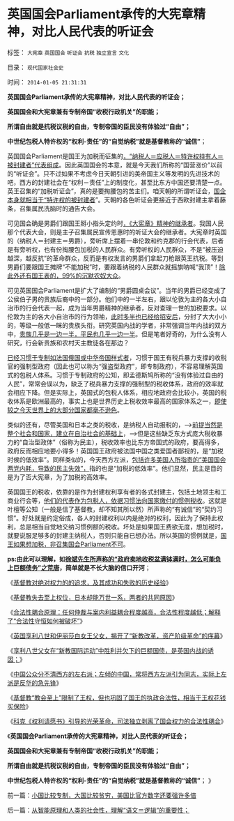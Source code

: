 # 英国国会Parliament承传的大宪章精神，对比人民代表的听证会

标签： `大宪章` `英国国会` `听证会` `抗税` `独立宣言` `文化` 

目录： `现代国家社会史`

时间： `2014-01-05 21:31:31`

**英国国会Parliament承传的大宪章精神，对比人民代表的听证会；**

**英国国会和大宪章兼有专制帝国“收税行政机关”的职能；**

**所谓自由就是抗税议税的自由，专制帝国的臣民没有体验过“自由”；**

**中世纪包税人特许权的“权利-责任”的“自觉纳税”就是基督教称的“诚信”**；

英国国会Parliament是国王为加税而征集的[，“纳税人＝应税人＝特许权持有人＝被封建者”代表组成](../../../2013/9/21/追溯“垄断”到中世纪，理解大宪章精神的起源.md)。因此英国国会的本意，就是今天我们所称的“国营涨价”以前的“听证会”。只不过如果不考虑今日天朝引进的美帝国主义等发明的先进技术的吧，西方的封建社会在“权利－责任”上的制度化，甚至比东方中国还要清楚一点。英王召集的“加税听证会”，真的是要掏腰包的苦主们。咱天朝的所谓听证会，[国企本身就相当于“特许权的被封建者](../../../2012/3/9/公有制的癌症是国企永远严重逃税.md)”。天朝的各色听证会更接近于西欧封建主拿着藤条，召集属民洗脑时的通告大会。

可见国会确是男爵们跟国王掰小指头定约时[，《大宪章》精神的继承者](../../../2011/11/29/简明英国千年史的四个阶段.md)。我国人民那个代表大会，则是主子召集属民宣传恩惠时的听证大会的继承者。大宪章时英国的（纳税人＝封建主＝男爵），旁听席上摆着一串伦敦和约克郡的行会代表，后者是有旁听权，也有份掏腰包加税的人民群众。有旁听权的人民群众，不是“被压迫越深，越反抗”的革命群众，反而是有权发言的男爵们拿起刀枪跟英王抗税。等到男爵们要跟国王摊牌“不能加税”时，要跟着纳税的人民群众就摇旗呐喊“我顶”！[除此外还有国王表的，99%的沉默农奴大众](../../../2013/11/21/英国内战双方的“阶级成分”，理解马恩毛主义的谬误.md)。

可见英国国会Parliament是扩大了编制的“男爵圆桌会议”。当年的男爵已经变成了公侯伯子男的贵族后裔中的一部分。他们中的一半左右，跟以伦敦为主的各大小自治市的行会代表一起，成为当年男爵精神的继承者，反对查理一世的加税要求。以伦敦为主的各大小自治市的行为领袖，[此时多半也已经给招安后](../../../2013/6/10/北美“novotesnotax”的本意是向英国买官鬻爵.md)，分封了大大小小的，等级一般低一眯的贵族头衔。研究英国内战的学者，非常强调当年内战的双方中，[贵族几乎是一边一半，平民也几乎一边一半](../../../2012/12/29/英国国王带领穷人群众向走资派宣布内战，及苏格兰！.md)。但是笔者好奇的，为什么没有人研究，行会新贵族和农村天主教徒各在那边？

[已经习惯于专制如法国俄国或中华帝国样式者](../../../2012/3/26/西方三大帝国和东方两种特色.md)，习惯于国王有税兵暴力支撑的收税官的强制型政府（因此也可以称为“强盗型政府”，即专制政府），不容易理解英国式的包税人体系。习惯于专制政府的公知，即孟德斯鸠所称的“没有体验过自由的人民”，常常会误以为，缺乏了税兵暴力支撑的强制型的税收体系，政府的效率就会相应下降。但是实际上，英国式的包税人体系，相应地政府会比较小，英国的税收体系是欧洲最高的，事实上也是世界历史上税收效率最高的国家体系之一，[即使较之今天世界上的大部分国家都毫不逊色](../../../2008/5/18/小政府，并不是弱小的政府.md)。

类似的还有，尽管美国和日本之类的税收，是纳税人自动报税的，——>[前提当然是整个社会和国家，建立在自治社会的基础上](../../../2013/1/9/独立与革命的区别，“言论自由”和“政治不正确（信仰）的自由”.md)，——>但是这些缺乏东方式庞大税收暴力的“自治型政体”（俗称为民主），税收效率也比东方帝国式的政府，要高得多，政府反而相应地要小得多！英国国王政府被法国中国之类爱国者鄙视的，是“加税时侯的低效率”。同样类似的，今天西方左派，[包括许多美国人所指责的“美国国会两党内耗，导致的民主失效”，](../../../2011/8/11/美元信用非美国信用；向共和党致敬！.md)指的也是“加税的低效率”。他们显然，民主是目的是为了否大宪章，为了加税的高效率。

英国国王的税收，依靠的是作为封建权利享有者的各式封建主，包括土地领主和工商业行会等，[他们的代表作为包税人，依据习惯法向国家缴付的惯例税收](../../../2013/12/29/对亚当.斯密所认为的好社会的好制度的分析.md)。这就是叶檀等公知（一般是信了基督教，却不知其所以然）所声称的“有诚信”的“契约习惯”。好处就是约定俗成，各人的封建权利以内是绝对的权利，因此为了保持此权利，总是相当自觉地交纳习惯例额的税收。坏处是如果国王费欲无度，想加税时，就要说服足够多的封建主纳税人，否则只能自已想办法。所以英国的惯例就是，[国王如果想加税，非召集国会Parliament不可](../../../2013/6/23/民主几乎一无是处，专制几乎完美无瑕；.md)。

**ps:由此可以理解，如[徐斌先生所声称的“政府卖地收税盆满钵满时，怎么可能负上巨额债务”之荒唐](../../../2014/1/1/从徐斌的误区开始，展望2014年的宏观经济面.md)，简单就是不长大脑的信口开河**；

《[基督教对绝对权力的的追求，及其成功和失败的历史经验](../../../2013/12/12/基督教对绝对权力的的不懈追求，成功的历史和失败的经验.md)》

《[基督教失去至上权位，日本却能万世一系，两者的共同原因](../../../2013/12/15/基督教lost“教会至上”，日本仍然万世一系，两者的共同原因；.md)》

《[合法性耦合原理：任何仲裁与案内利益耦合程度越高，合法性程度越低；解释了“合法性守恒如何被破坏”](../../../2013/12/19/合法性耦合原理，教会至上的合法性，缺乏信仰的公信力.md)》

《[英国享利八世和伊丽莎白女王父女，揭开了“新教改革，资产阶级革命”的序幕](../../../2013/12/22/欧洲“分裂”和唐朝藩镇的割据，两中共同的地方利益.md)》

《[享利八世父女在“新教国际运动”中胜利并欠下的巨额国债，是英国内战的诱因；](../../../2013/12/25/首倡并推动宗教革命英国享利八世父女，及英国内战.md)》

《[中国公众分不清西方的左右派；左倾的中国，常将西方左派引为同志，实际上左派是反华的急先锋](../../../2013/12/28/公众分不清西方左右派和“人权派”，及“极端自由主义”.md)》

《[基督教“教会至上”限制了王权，但也巩固了国王的执政合法性，相当于王权花钱买保险](../../../2014/1/1/“主权高于人权”和“人权高于主权”的最早冲突.md)》

《[科克《权利请愿书》引导的光荣革命，司法独立剥离了国会权力的合法性耦合](../../../2014/1/2/英国“国王至上”被埋葬，司法独立引导的光荣革命.md)》

《**英国国会Parliament承传的大宪章精神，对比人民代表的听证会；**

**英国国会和大宪章兼有专制帝国“收税行政机关”的职能；**

**所谓自由就是抗税议税的自由，专制帝国的臣民没有体验过“自由”；**

**中世纪包税人特许权的“权利-责任”的“自觉纳税”就是基督教称的“诚信”**； 》



前一篇：[小国比较专制，大国比较贫穷，美国比官方数字还要强许多倍](../../../2014/1/5/小国比较专制，大国比较贫穷，美国比官方数字还要强许多倍.md)

后一篇：[从智能原理和人类的社会性，理解“语文＝逻辑”的重要性；](../../../2014/1/5/从智能原理和人类的社会性，理解“语文＝逻辑”的重要性；.md)